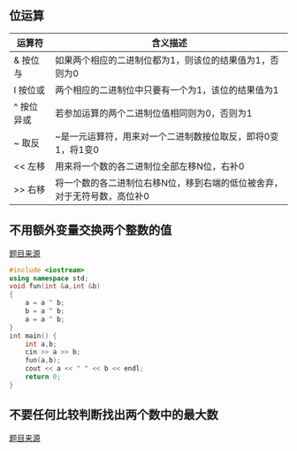 ## 位运算

|  运算符   | 含义描述  |  
|  ----  | ----  | 
| & 按位与  | 如果两个相应的二进制位都为1，则该位的结果值为1，否则为0 | 
| I 按位或  | 两个相应的二进制位中只要有一个为1，该位的结果值为1 | 
| ^ 按位异或  | 若参加运算的两个二进制位值相同则为0，否则为1 |
| ~ 取反  | ~是一元运算符，用来对一个二进制数按位取反，即将0变1，将1变0 |
| << 左移  | 用来将一个数的各二进制位全部左移N位，右补0 |
| >> 右移 | 将一个数的各二进制位右移N位，移到右端的低位被舍弃，对于无符号数，高位补0 |
	


## 不用额外变量交换两个整数的值

[题目来源](https://www.nowcoder.com/ta/programmer-code-interview-guide)

```cpp
#include <iostream>
using namespace std;
void fun(int &a,int &b)
{
    a = a ^ b;
    b = a ^ b;
    a = a ^ b;
}
int main() {
    int a,b;
    cin >> a >> b;
    fun(a,b);
    cout << a << " " << b << endl;
    return 0;
}
```

## 不要任何比较判断找出两个数中的最大数

[题目来源](https://www.nowcoder.com/ta/programmer-code-interview-guide)

